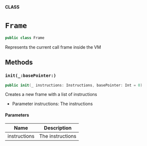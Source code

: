 **CLASS**

# `Frame`

```swift
public class Frame
```

Represents the current call frame inside the VM

## Methods
### `init(_:basePointer:)`

```swift
public init(_ instructions: Instructions, basePointer: Int = 0)
```

Creates a new frame with a list of instructions
- Parameter instructions: The instructions

#### Parameters

| Name | Description |
| ---- | ----------- |
| instructions | The instructions |
